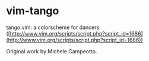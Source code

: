 vim-tango
=========

tango.vim: a colorscheme for dancers ([http://www.vim.org/scripts/script.php?script_id=1686](http://www.vim.org/scripts/script.php?script_id=1686))

Original work by Michele Campeotto.
